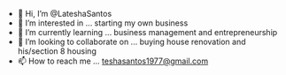 - 👋 Hi, I’m @LateshaSantos
- 👀 I’m interested in ... starting my own business
- 🌱 I’m currently learning ... business management and entrepreneurship
- 💞️ I’m looking to collaborate on ... buying house renovation and his/section 8 housing
- 📫 How to reach me ... teshasantos1977@gmail.com

<!---
LateshaSantos/LateshaSantos is a ✨ special ✨ repository because its `README.md` (this file) appears on your GitHub profile.
You can click the Preview link to take a look at your changes.
--->
